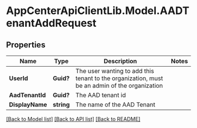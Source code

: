 # AppCenterApiClientLib.Model.AADTenantAddRequest
## Properties

Name | Type | Description | Notes
------------ | ------------- | ------------- | -------------
**UserId** | **Guid?** | The user wanting to add this tenant to the organization, must be an admin of the organization | 
**AadTenantId** | **Guid?** | The AAD tenant id | 
**DisplayName** | **string** | The name of the AAD Tenant | 

[[Back to Model list]](../README.md#documentation-for-models) [[Back to API list]](../README.md#documentation-for-api-endpoints) [[Back to README]](../README.md)

